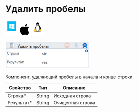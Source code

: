 # Удалить пробелы

![](<../../../../.gitbook/assets/image (100) (1) (10) (1).png>)

![](<../../../../.gitbook/assets/image (300).png>)

Компонент, удаляющий пробелы в начала и конце строки.

| Свойство    | Тип    | Описание         |
| ----------- | ------ | ---------------- |
| Строка\*    | String | Исходная строка  |
| Результат\* | String | Очищенная строка |
